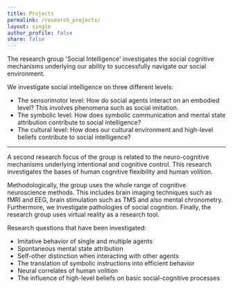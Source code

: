 ```yaml
---
title: Projects
permalink: /research_projects/
layout: single
author_profile: false
share: false
---
```


The research group 'Social Intelligence' investigates the social cognitive mechanisms underlying our ability to successfully navigate our social environment.

We investigate social intelligence on three different levels:

* The sensorimotor level: How do social agents interact on an embodied level? This involves phenomena such as social imitation.
* The symbolic level: How does symbolic communication and mental state attribution contribute to social intelligence?
* The cultural level: How does our cultural environment and high-level beliefs contribute to social intelligence?

---
A second research focus of the group is related to the neuro-cognitive mechanisms underlying intentional and cognitive control. This research investigates the bases of human cognitive flexibility and human volition.

Methodologically, the group uses the whole range of cognitive neuroscience methods. This includes brain imaging techniques such as fMRI and EEG, brain stimulation such as TMS and also mental chronometry. Furthermore, we investigate pathologies of social cognition. Finally, the research group uses virtual reality as a research tool.

Research questions that have been investigated:

* Imitative behavior of single and multiple agents
* Spontaneous mental state attribution
* Self-other distinction when interacting with other agents
* The translation of symbolic instructions into efficient behavior
* Neural correlates of human volition
* The influence of high-level beliefs on basic social-cognitive processes